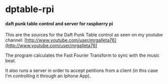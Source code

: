 dptable-rpi
===========

#### daft punk table control and server for raspberry pi ####

This are the sources for the Daft Punk Table control as seen on my youtube channel: [http://www.youtube.com/user/mrgalleta76](http://www.youtube.com/user/mrgalleta76)

The program calculates the Fast Fourier Transform to sync with the music beat.

It also runs a server in order to accept petitions from a client (in this case I'm controlling it through an Iphone App).